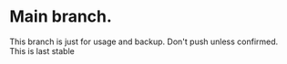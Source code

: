 # Main branch.

<p>This branch is just for usage and backup. Don't push unless confirmed.<br>
This is last stable</p>